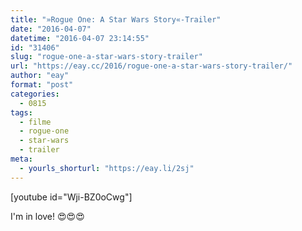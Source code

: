 ```yaml
---
title: "»Rogue One: A Star Wars Story«-Trailer"
date: "2016-04-07"
datetime: "2016-04-07 23:14:55"
id: "31406"
slug: "rogue-one-a-star-wars-story-trailer"
url: "https://eay.cc/2016/rogue-one-a-star-wars-story-trailer/"
author: "eay"
format: "post"
categories:
  - 0815
tags:
  - filme
  - rogue-one
  - star-wars
  - trailer
meta:
  - yourls_shorturl: "https://eay.li/2sj"
---
```


\[youtube id="Wji-BZ0oCwg"\]

I'm in love! 😍😍😍
